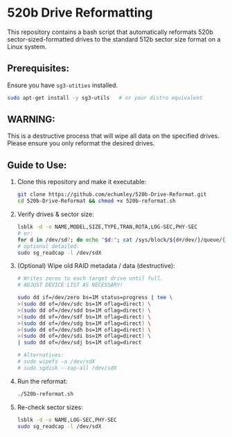 # 520b Drive Reformatting

This repository contains a bash script that automatically reformats 520b sector-sized-formatted drives to the standard 512b sector size format on a Linux system.

## Prerequisites:

Ensure you have `sg3-utities` installed.

```bash
sudo apt-get install -y sg3-utils   # or your distro equivalent
```

## WARNING:

This is a destructive process that will wipe all data on the specified drives. Please ensure you only reformat the desired drives.

## Guide to Use:

1. Clone this repository and make it executable:
    
    ```bash
    git clone https://github.com/echumley/520b-Drive-Reformat.git
    cd 520b-Drive-Reformat && chmod +x 520b-reformat.sh
    ```

2. Verify drives & sector size:

    ```bash
    lsblk -d -o NAME,MODEL,SIZE,TYPE,TRAN,ROTA,LOG-SEC,PHY-SEC
    # or:
    for d in /dev/sd?; do echo "$d:"; cat /sys/block/${d#/dev/}/queue/{logical_block_size,physical_block_size}; done
    # optional detailed:
    sudo sg_readcap -l /dev/sdX
    ```

3. (Optional) Wipe old RAID metadata / data (destructive):

    ```bash
    # Writes zeros to each target drive until full.
    # ADJUST DEVICE LIST AS NECESSARY!

    sudo dd if=/dev/zero bs=1M status=progress | tee \
    >(sudo dd of=/dev/sdc bs=1M oflag=direct) \
    >(sudo dd of=/dev/sdd bs=1M oflag=direct) \
    >(sudo dd of=/dev/sdf bs=1M oflag=direct) \
    >(sudo dd of=/dev/sdg bs=1M oflag=direct) \
    >(sudo dd of=/dev/sdh bs=1M oflag=direct) \
    >(sudo dd of=/dev/sdi bs=1M oflag=direct) \
    | sudo dd of=/dev/sdj bs=1M oflag=direct

    # Alternatives:
    # sudo wipefs -a /dev/sdX
    # sudo sgdisk --zap-all /dev/sdX
    ```

4. Run the reformat:
    
    ```bash
    ./520b-reformat.sh
    ```

5.	Re-check sector sizes:

    ```bash
    lsblk -d -o NAME,LOG-SEC,PHY-SEC
    sudo sg_readcap -l /dev/sdX
    ```

